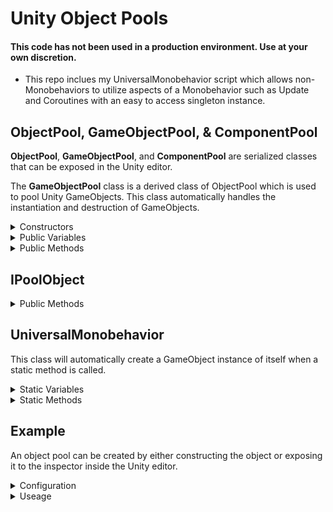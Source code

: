 # Unity Object Pools

#### **This code has not been used in a production environment. Use at your own discretion.**

- This repo inclues my UniversalMonobehavior script which allows non-Monobehaviors to utilize aspects of a Monobehavior such as Update and Coroutines with an easy to access singleton instance.

## ObjectPool, GameObjectPool, & ComponentPool
**ObjectPool**, **GameObjectPool**, and **ComponentPool** are serialized classes that can be exposed in the Unity editor.

The **GameObjectPool** class is a derived class of ObjectPool<T> which is used to pool Unity GameObjects. This class automatically handles the instantiation and destruction of GameObjects. 
<details>
  <summary>Constructors</summary>
  
  
  #### Generic
  ```c#
  new ObjectPool<T>( Action<IPoolObject> aContruct = null );
  ```
  ```c#
  new ObjectPool<T>( int aMaxObjects, float aDestroyIdleWaitTimeInSeconds, 
                     Action<IPoolObject> aConstruct = null );
  ```
  ```c#
  new ObjectPool<T>( int aMaxObjects, float aDestroyIdleWaitTimeInSeconds,
                     float aUpdateIntervalInSeconds, float aActiveLifetimeInSeconds, 
                     bool aDestroyIdle, bool aIsOpenPool,
                     PoolType aPoolType = PoolType.Recycle,
                     UpdateMode aUpdateMode = UpdateMode.Interval,
                     Action<IPoolObject> aConstruct = null );
  ````
  #### GameObject
  ```c#
  new GameObjectPool( GameObject aPrefab, ConstructObject aContruct = null );
  ```
  ```c#
  new GameObjectPool( GameObject aPrefab, int aMaxObjects, 
                      float aDestroyIdleWaitTimeInSeconds, 
                      Action<IPoolObject> aConstruct = null );
  ```
  ```c#
  new GameObjectPool( GameObject aPrefab, int aMaxObjects, float aDestroyIdleWaitTimeInSeconds,
                      float aUpdateIntervalInSeconds, float aActiveLifetimeInSeconds, 
                      bool aDestroyIdle, bool aIsOpenPool,
                      PoolType aPoolType = PoolType.Recycle,
                      UpdateMode aUpdateMode = UpdateMode.Interval,
                      Action<IPoolObject> aConstruct = null );
````
</details>

<details>
  <summary>Public Variables</summary>
  
  Type | Name | Summary
  ---- | ---- | -------
  System.Action\<T\> | StartAction | An action to perform on an object before it becomes active.
  System.Action\<T\> | ReturnAction | An action to perform on an object before it returns to the pool.
  System.Action\<T\> | RemoveAction | An action to perform on an object before it is removed from the pool.
  System.Action\<T\> | DestroyAction | An action to perform on an object before it gets destroyed.
  int | maxObjects | The max number of objects allowed in the pool at a given time.
  int | idleDontDestroy | The number of idle object to ignore destorying even after the idle wait time has passed.
  float | destroyIdleWaitTimeInSeconds | How long to wait before destroying an idle object.
  float | activeLifetimeInSeconds | The lifetime of an active object in seconds before it is automatically returned to the pool. <br> A value less than zero will not automatically return objects to the pool.
  float | updateIntervalInSeconds | How often to update the pool in seconds if the update mode is set to "Interval". <br>Longer times between intervals may improve performance.
  bool | destroyIdle | Should the pool destroy idle objects? <br>If false, destroyIdleWaitTimeInSeconds is ignored.
  bool | isOpenPool | Can objects not belonging to this pool be returned to this pool? <br>If false, foreign objects returned to this pool will be redirected to their associated pool instead.
  PoolType(enum) | poolType | Recycle = Reuse objects while they are still active if pool is full,<br>Overflow = Create temporary objects that get destroyed upon return if pool is full.
  UpdateMode(enum) | updateMode | Interval = Update the pool using a pre-defined interval.<br>Constant = Update the pool every frame.<br>None = Do not update the pool.
  UpdateType(enum) | updateType | Update = Update the pool Unity's Update method.<br>FixedUpdate = Update the pool Unity's FixedUpdate method.<br>LateUpdate = Update the pool using Unity's LateUpdate method.
  Transform | parentObject | The transform of a GameObject to parent pooled objects to.<br>**\*GameObjectPool & ComponentPool Only.**
   </details>

<details>
  <summary>Public Methods</summary>
  
  Return Type | Method | Summary
  ----------- | ------ | -------
  IPoolObject | RequestObject() | Retrieves an object from the pool To be used.
  void | ReturnToPool(IPoolObject) | Returns an object to the pool.
  void | SetConstructor(System.Action\<IPoolObject\>) | Sets the constructon action for objects upon creation.
  void | SetPrefab(GameObject) | Sets the prefab used to create new objects in the pool<br> **\*GameObjectPool & Component Only.**
 </details>
  
## IPoolObject
<details>
  <summary>Public Methods</summary>
  
  Return Type | Method | Summary
  ----------- | ------ | -------
  PoolPayload | GetPayload() | Returns a struct containing the pooled object and its associated pool.
  T | GetObject() | Returns the pool object.
  ObjectPool<T> | GetPool() | Returns the pool the object belongs to.
  ObjectStatus(enum) | GetStatus() | Returns the status of the pooled object.
  float | GetActiveStartTime() | Returns the Time.realTimeSinceStartup of when the pooled object last became active.
  float | GetIdleStartTime() | Gets the Time.realTimeSinceStartup of when the pooled object last became idle.
  void | ReturnToPool() | Returns the object to its associated pool.
 </details>
  
## UniversalMonobehavior
  This class will automatically create a GameObject instance of itself when a static method is called.
  
  <details>
  <summary>Static Variables</summary>
  
  Type | Name | Summary
  ---- | ---- | -------
  UniversalMonobehavior | Instance | A singleton instance of this class that persists between scenes.
 </details>
  
  <details>
  <summary>Static Methods</summary>
  
  Return Type | Method | Summary
  ----------- | ------ | -------
  bool | AddToUpdate(System.Action) | Adds an action to be called in Unity's Update method.<br>Returns if operation was successful.
  bool | AddToFixedUpdate(System.Action) | Adds an action to be called in Unity's FixedUpdate method.<br>Returns if operation was successful.
  bool | AddToLateUpdate(System.Action) | Adds an action to be called in Unity's LateUpdate method.<br>Returns if operation was successful.
  bool | RemoveFromUpdate(System.Action) | Removes an action set to be called in Unity's Update method.<br>Returns if operation was successful.
  bool | RemoveFromFixedUpdate(System.Action) | Removes an action set to be called in Unity's FixedUpdate method.<br>Returns if operation was successful.
  bool | RemoveFromLateUpdate(System.Action) | Removes an action set to be called in Unity's LateUpdate method.<br>Returns if operation was successful.
 </details>
  
## Example
An object pool can be created by either constructing the object or exposing it to the inspector inside the Unity editor.

<details>
  <summary>Configuration</summary>
  
  ### Constructors
Because all objects created in the pool use their parameterless constructor and some objects need additional configuration when created, a constructor callback can be set. This callback runs after an object is created and functions like a regualr constructor to remedy this limitation. 

For example, this pool handles bullet GameObjects. Each bullet needs a reference to its IPoolObject interface. This could be set when the object is requested, but for efficiency, the reference can be set once, when the bullet is created inside the constructor callback.
```C#
GameObjectPool _pool;
  
  ...
  
_pool.SetConstructor( ( lObj ) => {
  lObj.GetObject().GetComponent<SpawnObject>().Initialize( lObj );
} );
```
  
This can be simplifed even further by using **ComponentPool\<T\>** which also automatically handles the instantiation and destruction of GameObjects, but returns a component type instead. This is useful if a specific component on a GameObject is constantly used.

For example the previous constructor can be simplified like so:
```C#
ComponentPool<ComponentSpawnObject> _pool;
  
  ...
  
_pool.SetConstructor( ( lObj ) => {
    lObj.GetObject().Initialize( lObj );
} );
```
  
  ### Callbacks
Aside from the configuration variables avalible in the constructor and editor fields, the object pools also have callback methods that run when an object is requested, returned, removed, and deleted.
These can be useful if an object needs additional setup during each step of its life.

For example, this pool handles bullets which need to be enabled/disabled and moved to a specified location when retrieved and returned to and from the pool.
```C#
GameObjectPool _pool;
  
  ...
  
 _pool.StartAction = ( obj ) => {
    obj.transform.position = transform.position + Vector3.up;
    obj.SetActive( true );
};

_pool.ReturnAction = ( obj ) => {
    obj.transform.position = transform.position;
    obj.SetActive( false );
};
```
</details>
  
<details>
  <summary>Useage</summary>
  
  Using an object pool is very simple. 
  
  To request an object from the pool, use ``RequestObject()`` which will return an IPoolObject interface that constains the object, assigned pool, status, and active and idle start times. 
  
  To manually return an object to its assigned pool, either call the method ``ReturnToPool()`` inside the IPoolObject interface, or call the ``ReturnToPool(IPoolObject)`` method inside the pool object with the IPoolObject you want to return to the pool.
  
  It is possible to return an object to a differnt pool of the same type if the new pool is flaged as an "open pool" in its configuration settings. To do so, simply call the ``ReturnToPool(IPoolObject)`` method inside the pool you want to return the object to and supply the IPoolObject as the parameter. If an object is returned to a foreign pool that is not flagged as open or of a different type, the object will be returned to its currently assigned pool. If an object is successfully returned to a foreign pool, it will be removed from its previously assigned pool.
</details>


